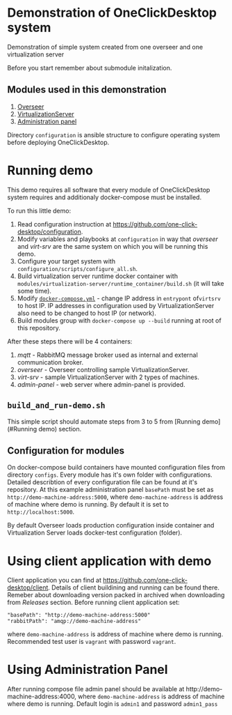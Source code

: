 # Demonstration of OneClickDesktop system
Demonstration of simple system created from one overseer and one virtualization server

Before you start remember about submodule initalization.

## Modules used in this demonstration
1. [Overseer](https://github.com/one-click-desktop/overseer)
2. [VirtualizationServer](https://github.com/one-click-desktop/virtualization-server)
3. [Administration panel](https://github.com/one-click-desktop/admin-panel)

Directory `configuration` is ansible structure to configure operating system before deploying OneClickDesktop.

# Running demo

This demo requires all software that every module of OneClickDesktop system requires and additionaly docker-compose must be installed.

To run this little demo:
1. Read configuration instruction at https://github.com/one-click-desktop/configuration.
2. Modify variables and playbooks at `configuration` in way that *overseer* and *virt-srv* are the same system on which you will be running this demo.
3. Configure your target system with `configuration/scripts/configure_all.sh`.
4. Build virtualization server runtime docker container with `modules/virtualization-server/runtime_container/build.sh` (it will take some time).
5. Modify [`docker-compose.yml`](/docker-compose.yml) - change IP address in `entrypont` of`virtsrv` to host IP. IP addresses in configuration used by VirtualizationServer also need to be changed to host IP (or network).
6. Build modules group with `docker-compose up --build` running at root of this repository.

After these steps there will be 4 containers:
1. *mqtt* - RabbitMQ message broker used as internal and external communication broker.
2. *overseer* - Overseer controlling sample VirtualizationServer.
3. *virt-srv* - sample VirtualizationServer with 2 types of machines.
4. *admin-panel* - web server where admin-panel is provided.

## `build_and_run-demo.sh`

This simple script should automate steps from 3 to 5 from [Running demo](#Running demo) section.

## Configuration for modules

On docker-compose build containers have mounted configuration files from directory `configs`.
Every module has it's own folder with configurations.
Detailed describtion of every configuration file can be found at it's repository.
At this example administration panel `basePath` must be set as `http://demo-machine-address:5000`,
where `demo-machine-address` is address of machine where demo is running.
By default it is set to `http://localhost:5000`.

By default Overseer loads production configuration inside container and Virtualization Server loads docker-test configuration (folder).

# Using client application with demo

Client application you can find at https://github.com/one-click-desktop/client.
Details of client buildining and running can be found there.
Remeber about downloading version packed in archived when downloading from *Releases* section.
Before running client application set:
```
"basePath": "http://demo-machine-address:5000"
"rabbitPath": "amqp://demo-machine-address"
```
where `demo-machine-address` is address of machine where demo is running. Recommended test user is `vagrant` with password `vagrant`.


# Using Administration Panel

After running compose file admin panel should be available at http://demo-machine-address:4000,
where `demo-machine-address` is address of machine where demo is running. Default login is `admin1` and password `admin1_pass`
